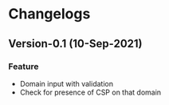 # Changelogs
## Version-0.1 (10-Sep-2021)
### Feature
- Domain input with validation
- Check for presence of CSP on that domain



